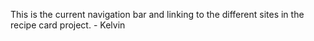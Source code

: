 This is the current navigation bar and linking to the different sites in the recipe card project. - Kelvin